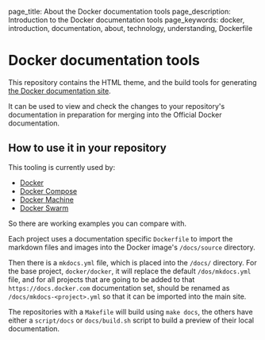 page_title: About the Docker documentation tools
page_description: Introduction to the Docker documentation tools
page_keywords: docker, introduction, documentation, about, technology, understanding, Dockerfile

# Docker documentation tools

This repository contains the HTML theme, and the build tools for
generating [the Docker documentation site](https://docs.docker.com).

It can be used to view and check the changes to your repository's
documentation in preparation for merging into the Official Docker
documentation.

## How to use it in your repository

This tooling is currently used by:

- [Docker](https://github.com/docker/docker)
- [Docker Compose](https://github.com/docker/fig)
- [Docker Machine](https://github.com/docker/machine)
- [Docker Swarm](https://github.com/docker/swarm)

So there are working examples you can compare with.

Each project uses a documentation specific `Dockerfile` to import the markdown
files and images into the Docker image's `/docs/source` directory.

Then there is a `mkdocs.yml` file, which is placed into the `/docs/` directory.
For the base project, `docker/docker`, it will replace the default
`/dos/mkdocs.yml` file, and for all projects that are going to be added to that
`https://docs.docker.com` documentation set, should be renamed as
`/docs/mkdocs-<project>.yml` so that it can be imported into the main site.

The repositories with a `Makefile` will build using `make docs`, the others have
either a `script/docs` or `docs/build.sh` script to build a preview of their local
documentation.
